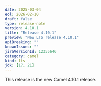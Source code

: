 ```yaml
---
date: 2025-03-04
eol: 2026-02-10
draft: false
type: release-note
version: 4.10.1
title: "Release 4.10.1"
preview: "New LTS release 4.10.1"
apiBreaking: ""
knownIssues: ""
jiraVersionId: 12355646
category: camel
kind: lts
jdk: [17, 21]
---
```


This release is the new Camel 4.10.1 release.
